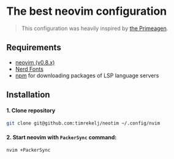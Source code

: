 # The best neovim configuration

> This configuration was heavily inspired by [the Primeagen](https://www.youtube.com/watch?v=w7i4amO_zaE).

## Requirements
 - [neovim (v0.8.x)](https://github.com/neovim/neovim/releases/tag/v0.7.2)
 - [Nerd Fonts](https://www.nerdfonts.com/font-downloads)
 - [npm](https://github.com/npm/cli) for downloading packages of LSP language servers

## Installation

#### 1. Clone repository

```sh
git clone git@github.com:timrekelj/neotim ~/.config/nvim
```

#### 2. Start neovim with `PackerSync` command:

```sh
nvim +PackerSync
```
